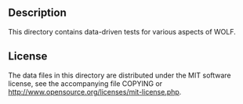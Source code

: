 Description
------------

This directory contains data-driven tests for various aspects of WOLF.

License
--------

The data files in this directory are distributed under the MIT software
license, see the accompanying file COPYING or
http://www.opensource.org/licenses/mit-license.php.

